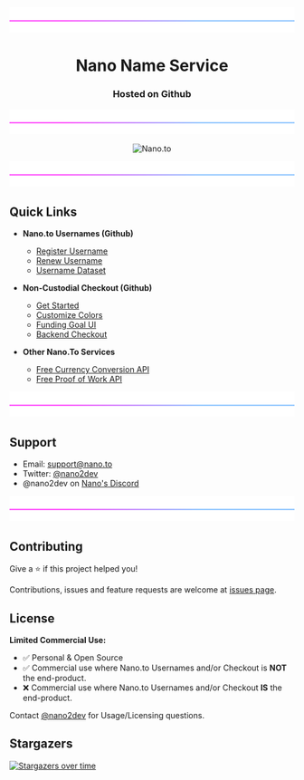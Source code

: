 ![line](https://github.com/fwd/n2/raw/master/.github/line.png)

<h1 align="center">Nano Name Service</h1>
<h3 align="center">Hosted on Github</h3>

![line](https://github.com/fwd/n2/raw/master/.github/line.png)

<p align="center">
  <img src="https://github.com/fwd/nano/raw/master/dist/images/funding.png" alt="Nano.to" />
</p>

![line](https://github.com/fwd/n2/raw/master/.github/line.png)

## Quick Links

- **Nano.to Usernames (Github)**
  - [Register Username](https://github.com/fwd/nano-to/blob/master/docs/username.md)
  - [Renew Username](https://github.com/fwd/nano-to/blob/master/docs/username.md#renewal)
  - [Username Dataset](https://github.com/fwd/nano-to/blob/master/docs/username.md#dataset)

- **Non-Custodial Checkout (Github)**
  - [Get Started](https://github.com/fwd/nano-to/blob/master/docs/checkout.md)
  - [Customize Colors](https://github.com/fwd/nano-to/blob/master/docs/checkout.md#customize-colors)
  - [Funding Goal UI](https://github.com/fwd/nano-to/blob/master/docs/checkout.md#checkout-funding-ui)
  - [Backend Checkout](https://github.com/fwd/nano-to/blob/master/docs/checkout.md#checkout-via-post)

- **Other Nano.To Services**
  - [Free Currency Conversion API](https://github.com/fwd/nano-to/blob/master/docs/price.md#price-api)
  - [Free Proof of Work API](https://github.com/fwd/nano-to/blob/master/docs/pow.md)

![line](https://github.com/fwd/n2/raw/master/.github/line.png)

## Support

- Email: support@nano.to
- Twitter: [@nano2dev](https://twitter.com/nano2dev)
- @nano2dev on [Nano's Discord](https://discord.com/invite/RNAE2R9) 

![line](https://github.com/fwd/n2/raw/master/.github/line.png)

## Contributing

Give a ⭐️ if this project helped you!

Contributions, issues and feature requests are welcome at [issues page](https://github.com/fwd/nano-to/issues).

## License

**Limited Commercial Use:**

- ✅ Personal & Open Source
- ✅ Commercial use where Nano.to Usernames and/or Checkout is **NOT** the end-product.
- ❌ Commercial use where Nano.to Usernames and/or Checkout **IS** the end-product.

Contact [@nano2dev](mailto:support@nano.to) for Usage/Licensing questions.

## Stargazers

[![Stargazers over time](https://starchart.cc/fwd/nano-to.svg)](https://github.com/fwd/nano-to)
